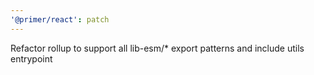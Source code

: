 ```yaml
---
'@primer/react': patch
---
```


Refactor rollup to support all lib-esm/\* export patterns and include utils entrypoint
